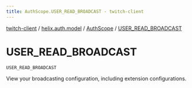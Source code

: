 ```yaml
---
title: AuthScope.USER_READ_BROADCAST - twitch-client
---
```


[twitch-client](../../index.html) / [helix.auth.model](../index.html) / [AuthScope](index.html) / [USER_READ_BROADCAST](./-u-s-e-r_-r-e-a-d_-b-r-o-a-d-c-a-s-t.html)

# USER_READ_BROADCAST

`USER_READ_BROADCAST`

View your broadcasting configuration,
including extension configurations.

